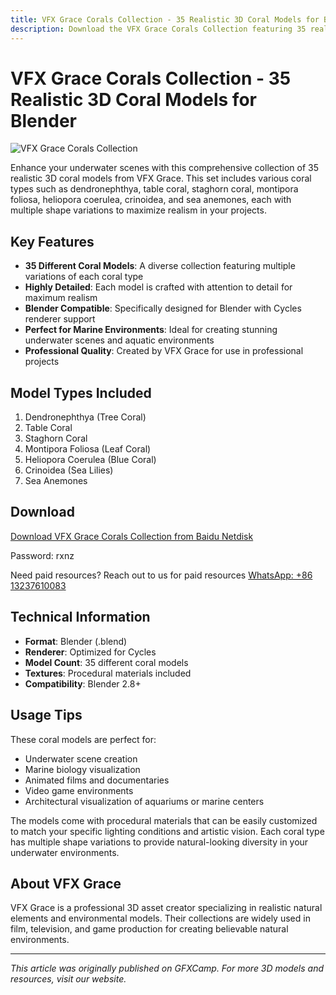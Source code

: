 ```yaml
---
title: VFX Grace Corals Collection - 35 Realistic 3D Coral Models for Blender
description: Download the VFX Grace Corals Collection featuring 35 realistic 3D coral models for Blender with Cycles renderer. Perfect for underwater scenes and marine environments.
---
```


# VFX Grace Corals Collection - 35 Realistic 3D Coral Models for Blender

![VFX Grace Corals Collection](/img/VFX-Grace-Corals-Collection.jpg)

Enhance your underwater scenes with this comprehensive collection of 35 realistic 3D coral models from VFX Grace. This set includes various coral types such as dendronephthya, table coral, staghorn coral, montipora foliosa, heliopora coerulea, crinoidea, and sea anemones, each with multiple shape variations to maximize realism in your projects.

## Key Features

- **35 Different Coral Models**: A diverse collection featuring multiple variations of each coral type
- **Highly Detailed**: Each model is crafted with attention to detail for maximum realism
- **Blender Compatible**: Specifically designed for Blender with Cycles renderer support
- **Perfect for Marine Environments**: Ideal for creating stunning underwater scenes and aquatic environments
- **Professional Quality**: Created by VFX Grace for use in professional projects

## Model Types Included

1. Dendronephthya (Tree Coral)
2. Table Coral
3. Staghorn Coral
4. Montipora Foliosa (Leaf Coral)
5. Heliopora Coerulea (Blue Coral)
6. Crinoidea (Sea Lilies)
7. Sea Anemones

## Download

[Download VFX Grace Corals Collection from Baidu Netdisk](https://pan.baidu.com/s/1HbBlk9-s-cffndpFSuS1og?pwd=rxnz)

Password: rxnz

Need paid resources? Reach out to us for paid resources [WhatsApp: +86 13237610083](https://wa.me/8613237610083)

## Technical Information

- **Format**: Blender (.blend)
- **Renderer**: Optimized for Cycles
- **Model Count**: 35 different coral models
- **Textures**: Procedural materials included
- **Compatibility**: Blender 2.8+

## Usage Tips

These coral models are perfect for:
- Underwater scene creation
- Marine biology visualization
- Animated films and documentaries
- Video game environments
- Architectural visualization of aquariums or marine centers

The models come with procedural materials that can be easily customized to match your specific lighting conditions and artistic vision. Each coral type has multiple shape variations to provide natural-looking diversity in your underwater environments.

## About VFX Grace

VFX Grace is a professional 3D asset creator specializing in realistic natural elements and environmental models. Their collections are widely used in film, television, and game production for creating believable natural environments.

---
*This article was originally published on GFXCamp. For more 3D models and resources, visit our website.*